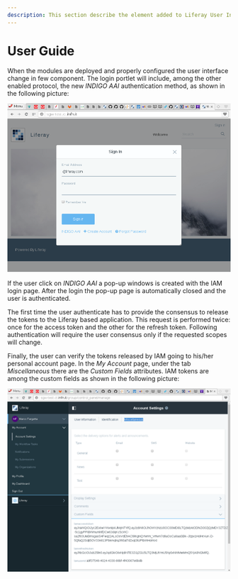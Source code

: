 ```yaml
---
description: This section describe the element added to Liferay User Interface from the point of view of the user.
---
```


# User Guide

When the modules are deployed and properly configured the user interface change in few component. The login portlet
will include, among the other enabled protocol, the new *INDIGO AAI* authentication method, as shown in the following picture:


![Login portlet with INDIGO AAI authentication](img/LogIn.png)


If the user click on *INDIGO AAI* a pop-up windows is created with the IAM login page. After the login the pop-up page
is automatically closed and the user is authenticated.

The first time the user authenticate has to provide the consensus to release the tokens to the Liferay based application. This
request is performed twice: once for the access token and the other for the refresh token. Following authentication will
require the user consensus only if the requested scopes will change.

Finally, the user can verify the tokens released by IAM going to his/her personal account page. In the *My Account* page,
under the tab *Miscellaneous* there are the *Custom Fields* attributes. IAM tokens are among the custom fields as shown in the
following picture:

![INDIGO AAI tokens](img/CustField.png)

